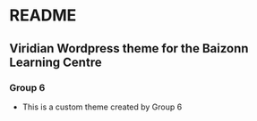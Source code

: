 # README

## Viridian Wordpress theme for the Baizonn Learning Centre
### Group 6

- This is a custom theme created by Group 6
